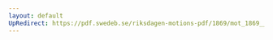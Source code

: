 ```yaml
---
layout: default
UpRedirect: https://pdf.swedeb.se/riksdagen-motions-pdf/1869/mot_1869__ak__00139/mot_1869__ak__00139_002.pdf
---
```

